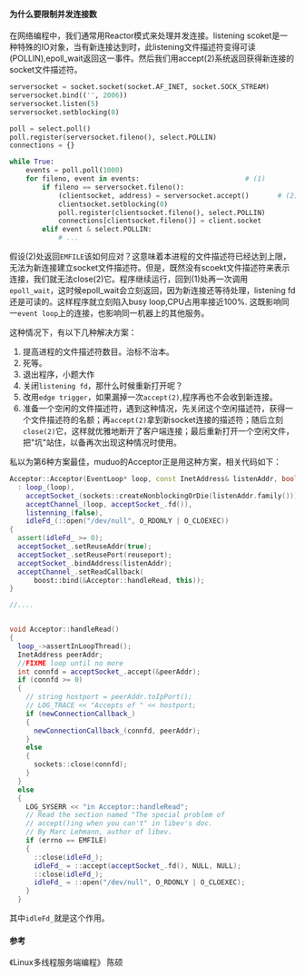 <!--
author: checkking
date: 2017-04-08
title: 如何限制服务器的最大并发连接数
tags: tcp,rpc
category: tcp
status: publish
summary: rpc框架如何应对file descriptor耗尽的情况
-->
#### 为什么要限制并发连接数
在网络编程中，我们通常用Reactor模式来处理并发连接。listening scoket是一种特殊的IO对象，当有新连接达到时，此listening文件描述符变得可读(POLLIN),epoll_wait返回这一事件。然后我们用accept(2)系统返回获得新连接的socket文件描述符。
```python
serversocket = socket.socket(socket.AF_INET, socket.SOCK_STREAM)
serversocket.bind(('', 2006))
serversocket.listen(5)
serversocket.setblocking(0)

poll = select.poll()
poll.register(serversocket.fileno(), select.POLLIN)
connections = {}

while True:
    events = poll.poll(1000)
    for fileno, event in events:                          # (1)
        if fileno == serversocket.fileno():
            (clientsocket, address) = serversocket.accept()       # (2)
            clientsocket.setblocking(0)
            poll.register(clientsocket.fileno(), select.POLLIN)
            connections[clientsocket.fileno()] = client.socket
        elif event & select.POLLIN:
            # ...
```
假设(2)处返回`EMFILE`该如何应对？这意味着本进程的文件描述符已经达到上限，无法为新连接建立socket文件描述符。但是，既然没有scoekt文件描述符来表示连接，我们就无法close(2)它。程序继续运行，回到(1)处再一次调用`epoll_wait`，这时候epoll_wait会立刻返回，因为新连接还等待处理，listening fd还是可读的。这样程序就立刻陷入busy loop,CPU占用率接近100%. 这既影响同一`event loop`上的连接，也影响同一机器上的其他服务。

这种情况下，有以下几种解决方案：

1. 提高进程的文件描述符数目。治标不治本。
2. 死等。
3. 退出程序，小题大作
4. 关闭`listening fd`，那什么时候重新打开呢？
5. 改用`edge trigger`，如果漏掉一次`accept(2)`,程序再也不会收到新连接。
6. 准备一个空闲的文件描述符，遇到这种情况，先关闭这个空闲描述符，获得一个文件描述符的名额；再`accept(2)`拿到新socket连接的描述符；随后立刻`close(2)`它，这样就优雅地断开了客户端连接；最后重新打开一个空闲文件，把"坑"站住，以备再次出现这种情况时使用。

私以为第6种方案最佳，muduo的Acceptor正是用这种方案，相关代码如下：

```cpp
Acceptor::Acceptor(EventLoop* loop, const InetAddress& listenAddr, bool reuseport)
  : loop_(loop),
    acceptSocket_(sockets::createNonblockingOrDie(listenAddr.family())),
    acceptChannel_(loop, acceptSocket_.fd()),
    listenning_(false),
    idleFd_(::open("/dev/null", O_RDONLY | O_CLOEXEC))
{
  assert(idleFd_ >= 0);
  acceptSocket_.setReuseAddr(true);
  acceptSocket_.setReusePort(reuseport);
  acceptSocket_.bindAddress(listenAddr);
  acceptChannel_.setReadCallback(
      boost::bind(&Acceptor::handleRead, this));
}

//....


void Acceptor::handleRead()
{
  loop_->assertInLoopThread();
  InetAddress peerAddr;
  //FIXME loop until no more
  int connfd = acceptSocket_.accept(&peerAddr);
  if (connfd >= 0)
  {
    // string hostport = peerAddr.toIpPort();
    // LOG_TRACE << "Accepts of " << hostport;
    if (newConnectionCallback_)
    {
      newConnectionCallback_(connfd, peerAddr);
    }
    else
    {
      sockets::close(connfd);
    }
  }
  else
  {
    LOG_SYSERR << "in Acceptor::handleRead";
    // Read the section named "The special problem of
    // accept()ing when you can't" in libev's doc.
    // By Marc Lehmann, author of libev.
    if (errno == EMFILE)
    {
      ::close(idleFd_);
      idleFd_ = ::accept(acceptSocket_.fd(), NULL, NULL);
      ::close(idleFd_);
      idleFd_ = ::open("/dev/null", O_RDONLY | O_CLOEXEC);
    }
  }
```
其中`idleFd_`就是这个作用。

#### 参考
《Linux多线程服务端编程》 陈硕